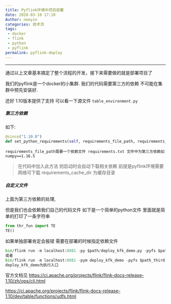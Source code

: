 ```yaml
---
title: Pyflink环境中项目部署
date: 2020-03-10 17:10
Author: neoyin
categories: 技术流
tags:
 - docker
 - flink
 - python
 - pyflink
permalink: pyflink-deploy
---
```


---



通过以上文章基本搞定了整个流程的开发，接下来需要做的就是部署项目了

我们的pyflink是一个docker的小集群. 我们的代码需要第三方的依赖 不可能在集群中预先安装好.

还好 1.10版本提供了支持 可以看一下源文件 `table_environment.py`



##### 第三方依赖

如下:

```python
@since("1.10.0")
def set_python_requirements(self, requirements_file_path, requirements_cache_dir=None):

```

```
requirements_file_path需要一个依赖文件 requirements.txt 文件中为第三方依赖如numpy==1.16.5
```

> 在代码中加入此方法 则启动时会自动下载相关依赖
> 前提是pyflink环境需要网络可下载 
> requirements_cache_dir 为缓存目录 

##### 自定义文件
上面为第三方依赖的处理,

但是我们也会依赖我们自己的代码文件 如下是一个简单的python文件 里面就是简单的打印了一条字符串

```python
from thr_fun import TE
TE()
```

如果单独部署肯定会报错 
需要在部署的时候指定依赖文件 

```python
bin/flink run -m localhost:8081 -py $path/deploy_kfk_demo.py -pyfs $path_third/thr_fun.py
或者
bin/flink run -m localhost:8081 -pym deploy_kfk_demo -pyfs $path_third
deploy_kfk_demo为执行入口
```

官方文档见 https://ci.apache.org/projects/flink/flink-docs-release-1.10/zh/ops/cli.html

https://ci.apache.org/projects/flink/flink-docs-release-1.10/dev/table/functions/udfs.html